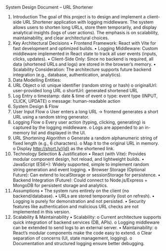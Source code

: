 
 System Design Document – URL Shortener
1. Introduction
The goal of this project is to design and implement a client-side URL Shortener application
with logging middleware. The system allows users to shorten long URLs, store them
temporarily, and display analytical insights (logs of user actions). The emphasis is on
scalability, maintainability, and clear architectural choices.
2. Key Architectural Decisions
• Frontend Framework: React with Vite for fast development and optimized builds.
• Logging Middleware: Custom middleware implemented in React state to track all
user events (inputs, clicks, updates).
• Client-Side Only: Since no backend is required, all data (shortened URLs and logs) are
stored in the browser’s memory.
• Scalability Consideration: The architecture supports future backend integration (e.g.,
database, authentication, analytics).
3. Data Modelling
Entities:
1. URL Object
o id: unique identifier (random string or hash)
o originalUrl: user-provided long URL
o shortUrl: generated shortened URL
2. Log Entry
o timestamp: date & time of event
o type: event type (INPUT, CLICK, UPDATE)
o message: human-readable action
4. System Design & Flow
1. User Input Flow
o User enters a long URL → frontend generates a short URL using a random
string generator.
2. Logging Flow
o Every user action (typing, clicking, generating) is captured by the logging
middleware.
o Logs are appended to an in-memory list and displayed in the UI.
3. URL Shortening Algorithm
o Generate a random alphanumeric string of fixed length (e.g., 6 characters).
o Map it to the original URL in memory.
o Display http://short.ly/{id} as the shortened link.
5. Technology Selection & Justification
• React (with Vite): Provides modular component design, hot reload, and lightweight
builds.
• JavaScript (ES6+): Widely supported, simple to implement random string generation
and event logging.
• Browser Storage (Optional Future): Can extend to localStorage or sessionStorage for
persistence.
• Backend Integration (Future): Could connect to Node.js/Express + MongoDB for
persistent storage and analytics.
6. Assumptions
• The system runs entirely on the client (no backend/database).
• URLs are stored temporarily (lost on refresh).
• Logging is purely for demonstration and not persisted.
• Security features like authentication and malicious URL checks are not implemented
in this version.
7. Scalability & Maintainability
• Scalability:
o Current architecture supports quick integration of backend services (DB,
APIs).
o Logging middleware can be extended to send logs to an external server.
• Maintainability:
o React’s modular components make the code easy to extend.
o Clear separation of concerns (UI, state management, logging).
o Documentation and structured logging ensure better debugging.
